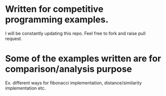 # Written for competitive programming examples.
I will be constantly updating this repo. Feel free to fork and raise pull request.
# Some of the examples written are for comparison/analysis purpose
Ex. different ways for fibonacci implementation, distance/similarity implementation etc.
